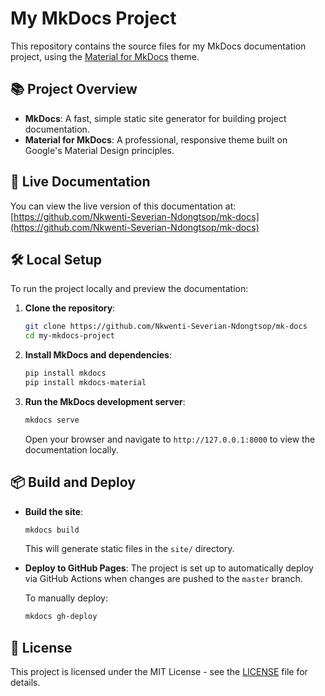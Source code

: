 # My MkDocs Project

This repository contains the source files for my MkDocs documentation project, using the [Material for MkDocs](https://squidfunk.github.io/mkdocs-material/) theme.

## 📚 Project Overview

- **MkDocs**: A fast, simple static site generator for building project documentation.
- **Material for MkDocs**: A professional, responsive theme built on Google's Material Design principles.

## 🚀 Live Documentation

You can view the live version of this documentation at:
[https://github.com/Nkwenti-Severian-Ndongtsop/mk-docs](https://github.com/Nkwenti-Severian-Ndongtsop/mk-docs)

## 🛠️ Local Setup

To run the project locally and preview the documentation:

1. **Clone the repository**:
    ```bash
    git clone https://github.com/Nkwenti-Severian-Ndongtsop/mk-docs
    cd my-mkdocs-project
    ```

2. **Install MkDocs and dependencies**:
    ```bash
    pip install mkdocs
    pip install mkdocs-material
    ```

3. **Run the MkDocs development server**:
    ```bash
    mkdocs serve
    ```

    Open your browser and navigate to `http://127.0.0.1:8000` to view the documentation locally.

## 📦 Build and Deploy

- **Build the site**:
    ```bash
    mkdocs build
    ```

    This will generate static files in the `site/` directory.

- **Deploy to GitHub Pages**:
    The project is set up to automatically deploy via GitHub Actions when changes are pushed to the `master` branch.

    To manually deploy:
    ```bash
    mkdocs gh-deploy
    ```

## 📄 License

This project is licensed under the MIT License - see the [LICENSE](LICENSE) file for details.
